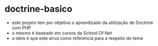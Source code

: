 # doctrine-basico
- este projeto tem por objetivo o aprendizado da utilização de Doctrine com PHP
- o mesmo é baseado em cursos da School Of Net
- a ideis é que este sirva como referencia para a respeito do tema
